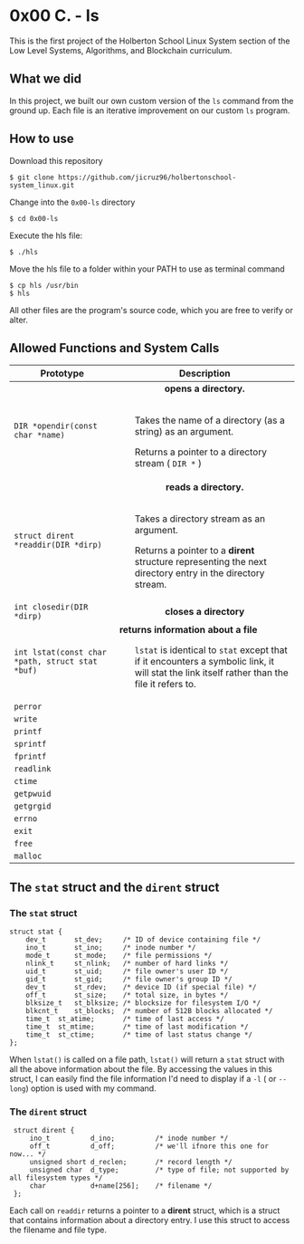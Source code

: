 # 0x00 C. - ls

This is the first project of the Holberton School Linux System section of the Low Level Systems, Algorithms, and Blockchain curriculum.

## What we did

In this project, we built our own custom version of the `ls` command from the ground up. Each file is an iterative improvement on our custom `ls` program. 

## How to use

Download this repository

```
$ git clone https://github.com/jicruz96/holbertonschool-system_linux.git
```

Change into the `0x00-ls` directory
```
$ cd 0x00-ls
```

Execute the hls file:
```
$ ./hls
```

Move the hls file to a folder within your PATH to use as terminal command
```
$ cp hls /usr/bin
$ hls
```

All other files are the program's source code, which you are free to verify or alter.

## Allowed Functions and System Calls

| <div align=center>Prototype</div> | <div align="center">Description</div> |
|-|-|
| `DIR *opendir(const char *name)` | <div align=center>**opens a directory.**</div><br><ul>Takes the name of a directory (as a string) as an argument.</ul><ul>Returns a pointer to a directory stream ( `DIR *` )</ul>|
| `struct dirent *readdir(DIR *dirp)` | <div align="center">**reads a directory.**</div><br><ul>Takes a directory stream as an argument.</ul><ul>Returns a pointer to a **dirent** structure representing the next directory entry in the directory stream.</ul>|
| `int closedir(DIR *dirp)` | <div align="center">**closes a directory**</div> |
| `int lstat(const char *path, struct stat *buf)` | **returns information about a file**<br><ul>`lstat` is identical to `stat` except that if it encounters a symbolic link, it will stat the link itself rather than the file it refers to.</ul> |
| `perror` | |
| `write` | |
| `printf` | |
| `sprintf` | |
| `fprintf` | |
| `readlink` | |
| `ctime` | |
| `getpwuid` | |
| `getgrgid` | |
| `errno` | |
| `exit` | |
| `free` | |
| `malloc` | |

## The `stat` struct and the `dirent` struct

### The `stat` struct

```
struct stat {
    dev_t       st_dev;     /* ID of device containing file */
    ino_t       st_ino;     /* inode number */
    mode_t      st_mode;    /* file permissions */
    nlink_t     st_nlink;   /* number of hard links */
    uid_t       st_uid;     /* file owner's user ID */
    gid_t       st_gid;     /* file owner's group ID */
    dev_t       st_rdev;    /* device ID (if special file) */
    off_t       st_size;    /* total size, in bytes */
    blksize_t   st_blksize; /* blocksize for filesystem I/O */
    blkcnt_t    st_blocks;  /* number of 512B blocks allocated */
    time_t  st_atime;       /* time of last access */
    time_t  st_mtime;       /* time of last modification */
    time_t  st_ctime;       /* time of last status change */
};
```

When `lstat()` is called on a file path, `lstat()` will return a `stat` struct with all the above information about the file. By accessing the values in this struct, I can easily find the file information I'd need to display if a `-l` ( or `--long`) option is used with my command.

### The `dirent` struct

```
 struct dirent {
     ino_t          d_ino;          /* inode number */
     off_t          d_off;          /* we'll ifnore this one for now... */
     unsigned short d_reclen;       /* record length */
     unsigned char  d_type;         /* type of file; not supported by all filesystem types */
     char           d+name[256];    /* filename */
 };
```

Each call on `readdir` returns a pointer to a **dirent** struct, which is a struct that contains information about a directory entry. I use this struct to access the filename and file type.
